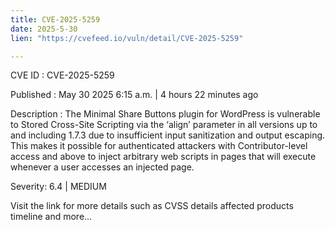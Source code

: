 ```yaml
---
title: CVE-2025-5259
date: 2025-5-30
lien: "https://cvefeed.io/vuln/detail/CVE-2025-5259"

---
```


CVE ID : CVE-2025-5259

Published :  May 30
2025
6:15 a.m. | 4 hours
22 minutes ago

Description : The Minimal Share Buttons plugin for WordPress is vulnerable to Stored Cross-Site Scripting via the ‘align’ parameter in all versions up to
and including
1.7.3 due to insufficient input sanitization and output escaping. This makes it possible for authenticated attackers
with Contributor-level access and above
to inject arbitrary web scripts in pages that will execute whenever a user accesses an injected page.

Severity: 6.4 | MEDIUM

Visit the link for more details
such as CVSS details
affected products
timeline
and more...
